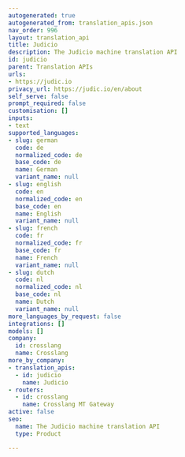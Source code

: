 ```yaml
---
autogenerated: true
autogenerated_from: translation_apis.json
nav_order: 996
layout: translation_api
title: Judicio
description: The Judicio machine translation API
id: judicio
parent: Translation APIs
urls:
- https://judic.io
privacy_url: https://judic.io/en/about
self_serve: false
prompt_required: false
customisation: []
inputs:
- text
supported_languages:
- slug: german
  code: de
  normalized_code: de
  base_code: de
  name: German
  variant_name: null
- slug: english
  code: en
  normalized_code: en
  base_code: en
  name: English
  variant_name: null
- slug: french
  code: fr
  normalized_code: fr
  base_code: fr
  name: French
  variant_name: null
- slug: dutch
  code: nl
  normalized_code: nl
  base_code: nl
  name: Dutch
  variant_name: null
more_languages_by_request: false
integrations: []
models: []
company:
  id: crosslang
  name: Crosslang
more_by_company:
- translation_apis:
  - id: judicio
    name: Judicio
- routers:
  - id: crosslang
    name: Crosslang MT Gateway
active: false
seo:
  name: The Judicio machine translation API
  type: Product

---
```


